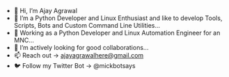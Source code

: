 - 👋 Hi, I’m Ajay Agrawal
- 👀 I’m a Python Developer and Linux Enthusiast and like to develop Tools, Scripts, Bots and Custom Command Line Utilities...
- 🌱 Working as a Python Developer and Linux Automation Engineer for an MNC...
- 💞️ I’m actively looking for good collaborations...
- 📫 Reach out -> ajayagrawalhere@gmail.com
- 🐦 Follow my Twitter Bot -> @mickbotsays

<!---
ajayagrawalgit/ajayagrawalgit is a ✨ special ✨ repository because its `README.md` (this file) appears on your GitHub profile.
You can click the Preview link to take a look at your changes.
--->
